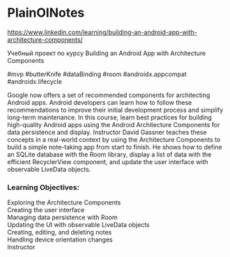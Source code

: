 # PlainOlNotes
https://www.linkedin.com/learning/building-an-android-app-with-architecture-components/

Учебный проект по курсу Building an Android App with Architecture Components

#mvp #butterKnife #dataBinding #room #androidx.appcompat #androidx.lifecycle

Google now offers a set of recommended components for architecting Android apps.
Android developers can learn how to follow these recommendations to improve their initial development process and simplify
long-term maintenance. In this course, learn best practices for building high-quality Android apps using the Android Architecture
Components for data persistence and display. Instructor David Gassner teaches these concepts in a real-world context by using the
Architecture Components to build a simple note-taking app from start to finish. He shows how to define an SQLite database with the
Room library, display a list of data with the efficient RecyclerView component, and update the user interface with observable LiveData
objects.


### Learning Objectives:

  Exploring the Architecture Components  
  Creating the user interface  
  Managing data persistence with Room  
  Updating the UI with observable LiveData objects  
  Creating, editing, and deleting notes  
  Handling device orientation changes  
  Instructor
